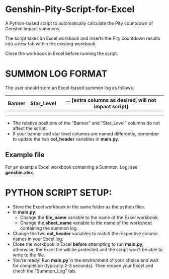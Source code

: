 # Genshin-Pity-Script-for-Excel

A Python-based script to automatically calculate the Pity countdown of Genshin Impact summons.

The script takes an Excel workbook and inserts the Pity countdown results into a new tab within the existing workbook.

Close the workbook in Excel before running the script.

# SUMMON LOG FORMAT

The user should store an Excel-based summon log as follows:


| Banner | Star_Level | ... [extra columns as desired, will not impact script] |
| - | - | - |
|   |   |   |
|   |   |   |

* The relative positions of the "Banner" and "Star_Level" columns do not affect the script.
* If your banner and star level columns are named differently, remember to update the two **col_header** variables in **main.py**.

## Example file

For an example Excel workbook containing a Summon_Log, see **genshin.xlsx**.

# PYTHON SCRIPT SETUP:

* Store the Excel workbook in the same folder as the python files.
* In **main.py**:
  * Change the **file_name** variable to the name of the Excel workbook.
  * Change the **sheet_name** variable to the name of the worksheet containing the summon log.
* Change the two **col_header** variables to match the respective column names in your Excel log.
* Close the workbook in Excel **before** attempting to run **main.py**; otherwise, the Excel file will be protected and the script won't be able to write to the file.
* You're ready! Run **main.py** in the environment of your choice and wait for completion (typically 2-3 seconds). Then reopen your Excel and chech the "Summon_Log" tab.
